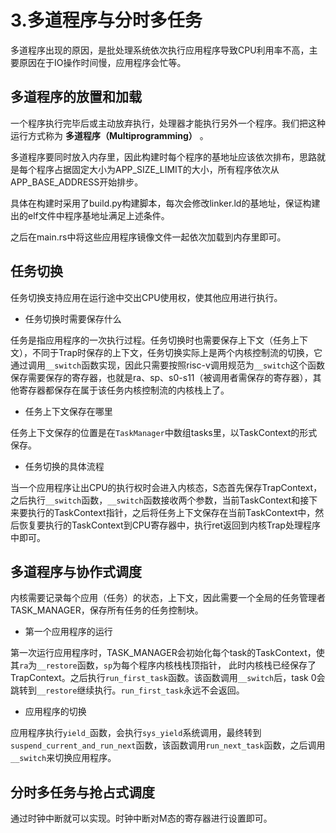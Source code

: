 # 3.多道程序与分时多任务

多道程序出现的原因，是批处理系统依次执行应用程序导致CPU利用率不高，主要原因在于IO操作时间慢，应用程序会忙等。

## 多道程序的放置和加载

一个程序执行完毕后或主动放弃执行，处理器才能执行另外一个程序。我们把这种运行方式称为 **多道程序（Multiprogramming）** 。

多道程序要同时放入内存里，因此构建时每个程序的基地址应该依次排布，思路就是每个程序占据固定大小为APP_SIZE_LIMIT的大小，所有程序依次从APP_BASE_ADDRESS开始排步。

具体在构建时采用了build.py构建脚本，每次会修改linker.ld的基地址，保证构建出的elf文件中程序基地址满足上述条件。

之后在main.rs中将这些应用程序镜像文件一起依次加载到内存里即可。

## 任务切换

任务切换支持应用在运行途中交出CPU使用权，使其他应用进行执行。

* 任务切换时需要保存什么

任务是指应用程序的一次执行过程。任务切换时也需要保存上下文（任务上下文），不同于Trap时保存的上下文，任务切换实际上是两个内核控制流的切换，它通过调用`__switch`函数实现，因此只需要按照risc-v调用规范为`__switch`这个函数保存需要保存的寄存器，也就是ra、sp、s0-s11（被调用者需保存的寄存器），其他寄存器都保存在属于该任务内核控制流的内核栈上了。

* 任务上下文保存在哪里

任务上下文保存的位置是在`TaskManager`中数组tasks里，以TaskContext的形式保存。

* 任务切换的具体流程

当一个应用程序让出CPU的执行权时会进入内核态，S态首先保存TrapContext，之后执行`__switch`函数，`__switch`函数接收两个参数，当前TaskContext和接下来要执行的TaskContext指针，之后将任务上下文保存在当前TaskContext中，然后恢复要执行的TaskContext到CPU寄存器中，执行ret返回到内核Trap处理程序中即可。

## 多道程序与协作式调度

内核需要记录每个应用（任务）的状态，上下文，因此需要一个全局的任务管理者TASK_MANAGER，保存所有任务的任务控制块。

* 第一个应用程序的运行

第一次运行应用程序时，TASK_MANAGER会初始化每个task的TaskContext，使其`ra`为`__restore`函数，`sp`为每个程序内核栈栈顶指针， 此时内核栈已经保存了TrapContext。之后执行`run_first_task`函数。该函数调用`__switch`后，task 0会跳转到`__restore`继续执行。`run_first_task`永远不会返回。

* 应用程序的切换

应用程序执行`yield_`函数，会执行`sys_yield`系统调用，最终转到`suspend_current_and_run_next`函数，该函数调用`run_next_task`函数，之后调用`__switch`来切换应用程序。

## 分时多任务与抢占式调度

通过时钟中断就可以实现。时钟中断对M态的寄存器进行设置即可。

